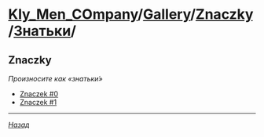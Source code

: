 ﻿# [Kly_Men_COmpany][]/[Gallery][]/[Znaczky][]/[Знатьки][]/

## Znaczky

_Произносите как «знатьки́»_

- [Znaczek #0](./Znaczek_0.md)
- [Znaczek #1](./Znaczek_1.md)

---

_[Назад][Znaczky]_

[Kly_Men_COmpany]: https://github.com/aleksusklim/Kly_Men_COmpany "Kly_Men_COmpany"
[Gallery]: https://github.com/aleksusklim/Kly_Men_COmpany/tree/master/Gallery/ "Kly_Men_COmpany/Gallery/"
[Znaczky]: https://github.com/aleksusklim/Znaczky/ "Kly_Men_COmpany/Gallery/Znaczky/"
[Знатьки]: https://github.com/aleksusklim/Znaczky/tree/master/Знатьки/ "Kly_Men_COmpany/Gallery/Znaczky/Знатьки/"
